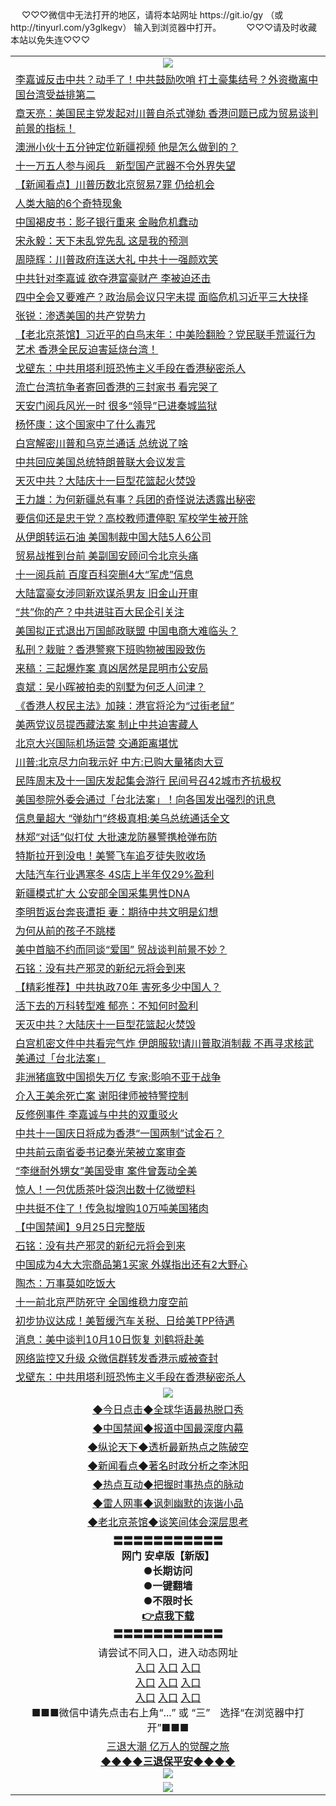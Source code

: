 <table>
　<tr>
♡♡♡微信中无法打开的地区，请将本站网址 https://git.io/gy （或 http://tinyurl.com/y3glkegv） 输入到浏览器中打开。 
　</tr>
　<tr>
♡♡♡请及时收藏本站以免失连♡♡♡
   </tr>
   <tr>
    <td align=center><img src="https://github.com/gyhhx/image-upload/blob/master/title1.jpg" /></td>
  </tr>
<tr><td align="left"><a href="https://xwood.fun/oo.aspx?name=c1077361&key=nqynnipsxfbxcbni&from=gy">李嘉诚反击中共？动手了！中共鼓励吹哨 打土豪集结号？外资撤离中国台湾受益排第二</a></td></tr>
<tr><td align="left"><a href="https://xwood.fun/oo.aspx?name=c1077836&key=nqynnipsxfbxcbni&from=gy">章天亮：美国民主党发起对川普自杀式弹劾 香港问题已成为贸易谈判前景的指标！</a></td></tr>
<tr><td align="left"><a href="https://xwood.fun/oo.aspx?name=c1077630&key=nqynnipsxfbxcbni&from=gy">澳洲小伙十五分钟定位新疆视频 他是怎么做到的？</a></td></tr>
<tr><td align="left"><a href="https://xwood.fun/oo.aspx?name=c1077448&key=nqynnipsxfbxcbni&from=gy">十一万五人参与阅兵　新型国产武器不令外界失望</a></td></tr>
<tr><td align="left"><a href="https://xwood.fun/oo.aspx?name=c1077760&key=nqynnipsxfbxcbni&from=gy">【新闻看点】川普历数北京贸易7罪 仍给机会</a></td></tr>
<tr><td align="left"><a href="https://xwood.fun/oo.aspx?name=c1077755&key=nqynnipsxfbxcbni&from=gy">人类大脑的6个奇特现象</a></td></tr>
<tr><td align="left"><a href="https://xwood.fun/oo.aspx?name=c1078026&key=nqynnipsxfbxcbni&from=gy">中国褐皮书：影子银行重来 金融危机蠢动</a></td></tr>
<tr><td align="left"><a href="https://xwood.fun/oo.aspx?name=c1078164&key=nqynnipsxfbxcbni&from=gy">宋永毅：天下未乱党先乱 这是我的预测</a></td></tr>
<tr><td align="left"><a href="https://xwood.fun/oo.aspx?name=c1078111&key=nqynnipsxfbxcbni&from=gy">周晓辉：川普政府连送大礼 中共十一强颜欢笑</a></td></tr>
<tr><td align="left"><a href="https://xwood.fun/oo.aspx?name=c1077830&key=nqynnipsxfbxcbni&from=gy">中共针对李嘉诚 欲夺港富豪财产 李被迫还击</a></td></tr>
<tr><td align="left"><a href="https://xwood.fun/oo.aspx?name=c1078076&key=nqynnipsxfbxcbni&from=gy">四中全会又要难产？政治局会议只字未提 面临危机习近平三大抉择</a></td></tr>
<tr><td align="left"><a href="https://xwood.fun/oo.aspx?name=c1077924&key=nqynnipsxfbxcbni&from=gy">张锐：渗透美国的共产党势力</a></td></tr>
<tr><td align="left"><a href="https://xwood.fun/oo.aspx?name=c1076991&key=nqynnipsxfbxcbni&from=gy">【老北京茶馆】习近平的白鸟末年：中美险翻脸？党民联手荒诞行为艺术 香港全民反迫害延烧台湾！</a></td></tr>
<tr><td align="left"><a href="https://xwood.fun/oo.aspx?name=c1078121&key=nqynnipsxfbxcbni&from=gy">戈壁东：中共用塔利班恐怖主义手段在香港秘密杀人</a></td></tr>
<tr><td align="left"><a href="https://xwood.fun/oo.aspx?name=c1078079&key=nqynnipsxfbxcbni&from=gy">流亡台湾抗争者寄回香港的三封家书 看完哭了</a></td></tr>
<tr><td align="left"><a href="https://xwood.fun/oo.aspx?name=c1077840&key=nqynnipsxfbxcbni&from=gy">天安门阅兵风光一时 很多“领导”已进秦城监狱</a></td></tr>
<tr><td align="left"><a href="https://xwood.fun/oo.aspx?name=c1077903&key=nqynnipsxfbxcbni&from=gy">杨怀康：这个国家中了什么毒咒</a></td></tr>
<tr><td align="left"><a href="https://xwood.fun/oo.aspx?name=c1077750&key=nqynnipsxfbxcbni&from=gy">白宫解密川普和乌克兰通话 总统说了啥</a></td></tr>
<tr><td align="left"><a href="https://xwood.fun/oo.aspx?name=c1077730&key=nqynnipsxfbxcbni&from=gy">中共回应美国总统特朗普联大会议发言</a></td></tr>
<tr><td align="left"><a href="https://xwood.fun/oo.aspx?name=c1077435&key=nqynnipsxfbxcbni&from=gy">天灭中共？大陆庆十一巨型花篮起火焚毁</a></td></tr>
<tr><td align="left"><a href="https://xwood.fun/oo.aspx?name=c1078122&key=nqynnipsxfbxcbni&from=gy">王力雄：为何新疆总有事？兵团的奇怪说法透露出秘密</a></td></tr>
<tr><td align="left"><a href="https://xwood.fun/oo.aspx?name=c1077891&key=nqynnipsxfbxcbni&from=gy">要信仰还是忠于党？高校教师遭停职 军校学生被开除</a></td></tr>
<tr><td align="left"><a href="https://xwood.fun/oo.aspx?name=c1078077&key=nqynnipsxfbxcbni&from=gy">从伊朗转运石油 美国制裁中国大陆5人6公司</a></td></tr>
<tr><td align="left"><a href="https://xwood.fun/oo.aspx?name=c1077915&key=nqynnipsxfbxcbni&from=gy">贸易战推到台前 美副国安顾问令北京头痛</a></td></tr>
<tr><td align="left"><a href="https://xwood.fun/oo.aspx?name=c1077464&key=nqynnipsxfbxcbni&from=gy">十一阅兵前 百度百科突删4大“军虎”信息</a></td></tr>
<tr><td align="left"><a href="https://xwood.fun/oo.aspx?name=c1077680&key=nqynnipsxfbxcbni&from=gy">大陆富豪女涉同新欢谋杀男友 旧金山开审</a></td></tr>
<tr><td align="left"><a href="https://xwood.fun/oo.aspx?name=c1078013&key=nqynnipsxfbxcbni&from=gy">“共”你的产？中共进驻百大民企引关注</a></td></tr>
<tr><td align="left"><a href="https://xwood.fun/oo.aspx?name=c1077704&key=nqynnipsxfbxcbni&from=gy">美国拟正式退出万国邮政联盟 中国电商大难临头？</a></td></tr>
<tr><td align="left"><a href="https://xwood.fun/oo.aspx?name=c1077892&key=nqynnipsxfbxcbni&from=gy">私刑？栽赃？香港警察下班购物被围殴致伤</a></td></tr>
<tr><td align="left"><a href="https://xwood.fun/oo.aspx?name=c1077354&key=nqynnipsxfbxcbni&from=gy">来稿：三起爆炸案 真凶居然是昆明市公安局</a></td></tr>
<tr><td align="left"><a href="https://xwood.fun/oo.aspx?name=c1077699&key=nqynnipsxfbxcbni&from=gy">袁斌：吴小晖被拍卖的别墅为何乏人问津？</a></td></tr>
<tr><td align="left"><a href="https://xwood.fun/oo.aspx?name=c1078170&key=nqynnipsxfbxcbni&from=gy">《香港人权民主法》加辣：港官将沦为“过街老鼠”</a></td></tr>
<tr><td align="left"><a href="https://xwood.fun/oo.aspx?name=c1077995&key=nqynnipsxfbxcbni&from=gy">美两党议员提西藏法案 制止中共迫害藏人</a></td></tr>
<tr><td align="left"><a href="https://xwood.fun/oo.aspx?name=c1077744&key=nqynnipsxfbxcbni&from=gy">北京大兴国际机场运营 交通距离堪忧</a></td></tr>
<tr><td align="left"><a href="https://xwood.fun/oo.aspx?name=c1078115&key=nqynnipsxfbxcbni&from=gy">川普:北京尽力向我示好 中方:已购大量猪肉大豆</a></td></tr>
<tr><td align="left"><a href="https://xwood.fun/oo.aspx?name=c1077748&key=nqynnipsxfbxcbni&from=gy">民阵周末及十一国庆发起集会游行 民间号召42城市齐抗极权</a></td></tr>
<tr><td align="left"><a href="https://xwood.fun/oo.aspx?name=c1077859&key=nqynnipsxfbxcbni&from=gy">美国参院外委会通过「台北法案」！向各国发出强烈的讯息</a></td></tr>
<tr><td align="left"><a href="https://xwood.fun/oo.aspx?name=c1078163&key=nqynnipsxfbxcbni&from=gy">信息量超大 “弹劾门”终极真相:美乌总统通话全文</a></td></tr>
<tr><td align="left"><a href="https://xwood.fun/oo.aspx?name=c1078020&key=nqynnipsxfbxcbni&from=gy">林郑“对话”似打仗 大批速龙防暴警携枪弹布防</a></td></tr>
<tr><td align="left"><a href="https://xwood.fun/oo.aspx?name=c1077896&key=nqynnipsxfbxcbni&from=gy">特斯拉开到没电！美警飞车追歹徒失败收场</a></td></tr>
<tr><td align="left"><a href="https://xwood.fun/oo.aspx?name=c1078002&key=nqynnipsxfbxcbni&from=gy">大陆汽车行业遇寒冬 4S店上半年仅29%盈利</a></td></tr>
<tr><td align="left"><a href="https://xwood.fun/oo.aspx?name=c1077917&key=nqynnipsxfbxcbni&from=gy">新疆模式扩大 公安部全国采集男性DNA</a></td></tr>
<tr><td align="left"><a href="https://xwood.fun/oo.aspx?name=c1077720&key=nqynnipsxfbxcbni&from=gy">李明哲返台奔丧遭拒 妻：期待中共文明是幻想</a></td></tr>
<tr><td align="left"><a href="https://xwood.fun/oo.aspx?name=c1077880&key=nqynnipsxfbxcbni&from=gy">为何从前的孩子不跳楼</a></td></tr>
<tr><td align="left"><a href="https://xwood.fun/oo.aspx?name=c1077696&key=nqynnipsxfbxcbni&from=gy">美中首脑不约而同谈“爱国” 贸战谈判前景不妙？</a></td></tr>
<tr><td align="left"><a href="https://xwood.fun/oo.aspx?name=c1078030&key=nqynnipsxfbxcbni&from=gy">石铭：没有共产邪灵的新纪元将会到来</a></td></tr>
<tr><td align="left"><a href="https://xwood.fun/oo.aspx?name=c1078017&key=nqynnipsxfbxcbni&from=gy">【精彩推荐】中共执政70年 害死多少中国人？</a></td></tr>
<tr><td align="left"><a href="https://xwood.fun/oo.aspx?name=c1078041&key=nqynnipsxfbxcbni&from=gy">活下去的万科转型难 郁亮：不知何时盈利</a></td></tr>
<tr><td align="left"><a href="https://xwood.fun/oo.aspx?name=c1077463&key=nqynnipsxfbxcbni&from=gy">天灭中共？大陆庆十一巨型花篮起火焚毁</a></td></tr>
<tr><td align="left"><a href="https://xwood.fun/oo.aspx?name=c1078070&key=nqynnipsxfbxcbni&from=gy">白宫机密文件中共看完气炸 伊朗服软!请川普取消制裁 不再寻求核武 美通过「台北法案」</a></td></tr>
<tr><td align="left"><a href="https://xwood.fun/oo.aspx?name=c1077691&key=nqynnipsxfbxcbni&from=gy">非洲猪瘟致中国损失万亿 专家:影响不亚于战争</a></td></tr>
<tr><td align="left"><a href="https://xwood.fun/oo.aspx?name=c1077925&key=nqynnipsxfbxcbni&from=gy">介入王美余死亡案 谢阳律师被特警控制</a></td></tr>
<tr><td align="left"><a href="https://xwood.fun/oo.aspx?name=c1077803&key=nqynnipsxfbxcbni&from=gy">反修例事件 李嘉诚与中共的双重驳火</a></td></tr>
<tr><td align="left"><a href="https://xwood.fun/oo.aspx?name=c1077801&key=nqynnipsxfbxcbni&from=gy">中共十一国庆日将成为香港“一国两制”试金石？</a></td></tr>
<tr><td align="left"><a href="https://xwood.fun/oo.aspx?name=c1078001&key=nqynnipsxfbxcbni&from=gy">中共前云南省委书记秦光荣被立案审查</a></td></tr>
<tr><td align="left"><a href="https://xwood.fun/oo.aspx?name=c1078074&key=nqynnipsxfbxcbni&from=gy">“李继耐外甥女”美国受审 案件曾轰动全美</a></td></tr>
<tr><td align="left"><a href="https://xwood.fun/oo.aspx?name=c1078106&key=nqynnipsxfbxcbni&from=gy">惊人！一包优质茶叶袋泡出数十亿微塑料</a></td></tr>
<tr><td align="left"><a href="https://xwood.fun/oo.aspx?name=c1077914&key=nqynnipsxfbxcbni&from=gy">中共挺不住了！传急拟增购10万吨美国猪肉</a></td></tr>
<tr><td align="left"><a href="https://xwood.fun/oo.aspx?name=c1077776&key=nqynnipsxfbxcbni&from=gy">【中国禁闻】9月25日完整版</a></td></tr>
<tr><td align="left"><a href="https://xwood.fun/oo.aspx?name=c1078010&key=nqynnipsxfbxcbni&from=gy">石铭：没有共产邪灵的新纪元将会到来</a></td></tr>
<tr><td align="left"><a href="https://xwood.fun/oo.aspx?name=c1077707&key=nqynnipsxfbxcbni&from=gy">中国成为4大大宗商品第1买家 外媒指出还有2大野心</a></td></tr>
<tr><td align="left"><a href="https://xwood.fun/oo.aspx?name=c1077905&key=nqynnipsxfbxcbni&from=gy">陶杰：万事莫如吃饭大</a></td></tr>
<tr><td align="left"><a href="https://xwood.fun/oo.aspx?name=c1077670&key=nqynnipsxfbxcbni&from=gy">十一前北京严防死守 全国维稳力度空前</a></td></tr>
<tr><td align="left"><a href="https://xwood.fun/oo.aspx?name=c1077900&key=nqynnipsxfbxcbni&from=gy">初步协议达成！美暂缓汽车关税、日给美TPP待遇</a></td></tr>
<tr><td align="left"><a href="https://xwood.fun/oo.aspx?name=c1078108&key=nqynnipsxfbxcbni&from=gy">消息：美中谈判10月10日恢复 刘鹤将赴美</a></td></tr>
<tr><td align="left"><a href="https://xwood.fun/oo.aspx?name=c1077734&key=nqynnipsxfbxcbni&from=gy">网络监控又升级 众微信群转发香港示威被查封</a></td></tr>
<tr><td align="left"><a href="https://xwood.fun/oo.aspx?name=c1077792&key=nqynnipsxfbxcbni&from=gy">戈壁东：中共用塔利班恐怖主义手段在香港秘密杀人</a></td></tr>

 <tr>
    <td align=center><img src="https://github.com/gyhhx/image-upload/blob/master/shipin.jpg" /></td>
  </tr>
 <tr>
   <td align=center> 
<a href="https://tru28th.xwood.fun/oo.aspx?name=c816850&key=nqynnipsxfbxcbni&from=gy&tag=9877">◆今日点击◆全球华语最热脱口秀</a><br/>
    </td>
  </tr>
  <tr>
  <td align=center>
<a href="https://tru28th.xwood.fun/oo.aspx?name=c816860&key=nqynnipsxfbxcbni&from=gy&tag=99733110">◆中国禁闻◆报道中国最深度内幕</a><br/>
   </tr>
  <tr>
     <td align=center>
<a href="https://tru28th.xwood.fun/oo.aspx?name=c816855&key=nqynnipsxfbxcbni&from=gy&tag=997110">◆纵论天下◆透析最新热点之陈破空</a><br/>
   </tr>
   <tr>
      <td align=center>
<a href="https://tru28th.xwood.fun/oo.aspx?name=c838308&key=nqynnipsxfbxcbni&from=gy&tag=9973110">◆新闻看点◆著名时政分析之李沐阳</a><br/>
   </tr>
   <tr>
     <td align=center>
<a href="https://tru28th.xwood.fun/oo.aspx?name=c816852&key=nqynnipsxfbxcbni&from=gy&tag=9733110">◆热点互动◆把握时事热点的脉动</a><br/>
   </tr>
   <tr>
      <td align=center>
<a href="https://tru28th.xwood.fun/oo.aspx?name=c816694&key=nqynnipsxfbxcbni&from=gy&tag=93310">◆雷人网事◆讽刺幽默的诙谐小品</a><br/>
   </tr>
   <tr>
    <td align=center>
<a href="https://tru28th.xwood.fun/oo.aspx?name=c816650&key=nqynnipsxfbxcbni&from=gy&tag=9973110">◆老北京茶馆◆谈笑间体会深层思考</a><br/>
   </tr>
  <tr>
    <td align=center>
 <b>〓〓〓〓〓〓〓〓〓〓〓<br/>网门 安卓版【新版】<br/> ●长期访问<br/> ●一键翻墙<br/>  ●不限时长<br/> 
 <a href="https://share.weiyun.com/5MdOKOt">👉<b>点我下载</a><br/>〓〓〓〓〓〓〓〓〓〓〓<br/>
    </td>
    </tr>
   <tr>
    <td align=center>请尝试不同入口，进入动态网址<br/>
      <a href="https://s3.us-east-2.amazonaws.com/ogateo/show.htm">入口</a>
      <a href="https://s3.ca-central-1.amazonaws.com/ogatec/show.htm">入口</a>
      <a href="https://s3.ap-southeast-2.amazonaws.com/ogatey/show.htm">入口</a><br/>
      <a href="https://s3.ap-northeast-2.amazonaws.com/ogates/show.htm">入口</a>
      <a href="https://s3.eu-central-1.amazonaws.com/ogatef/show.htm">入口</a>
      <a href="https://s3.ap-south-1.amazonaws.com/ogatem/show.htm">入口</a><br/>
      <a href="https://s3-us-west-1.amazonaws.com/ogaten/show.htm">入口</a>
      <a href="https://s3.eu-west-2.amazonaws.com/ogatel/show.htm">入口</a>
      <a href="https://s3.ap-northeast-1.amazonaws.com/ogatet/show.htm">入口</a><br/>
      ■■■微信中请先点击右上角“...” 或 “三”　选择“在浏览器中打开”■■■<b><br/>
    </td>
  </tr>
  <tr>  
  <td align=center>
  <a href="https://tru28th.xwood.fun/oo.aspx?name=c894205&key=nqynnipsxfbxcbni&from=gy&tag=9973110">三退大潮 亿万人的觉醒之旅</a><br/>
      <a href="https://tru28th.xwood.fun/oo.aspx?name=ogQuit.aspx&key=nqynnipsxfbxcbni&from=gy"><b>◆◆◆◆三退保平安◆◆◆◆<br/></a>
      <img src="https://github.com/gyhhx/image-upload/blob/master/3t.jpg" /><br/>
      </td>
  </tr>
   <tr>
    <td align=center><img src="https://raw.githubusercontent.com/oGate2/Up/master/oGate_640.jpg"/></td>
  </tr>
</table>
